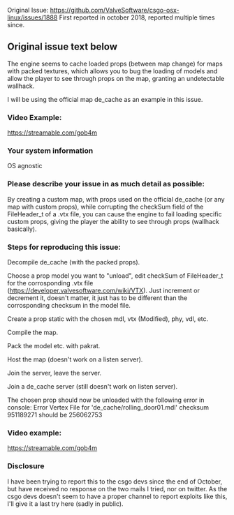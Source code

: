 Original Issue: https://github.com/ValveSoftware/csgo-osx-linux/issues/1888
First reported in october 2018, reported multiple times since.

## Original issue text below
The engine seems to cache loaded props (between map change) for maps with packed textures, which allows you to bug the loading of models and allow the player to see through props on the map, granting an undetectable wallhack.

I will be using the official map de_cache as an example in this issue.


### Video Example:

https://streamable.com/gob4m

### Your system information

OS agnostic

### Please describe your issue in as much detail as possible:

By creating a custom map, with props used on the official de_cache (or any map with custom props), while corrupting the checkSum field of the FileHeader_t of a .vtx file, you can cause the engine to fail loading specific custom props, giving the player the ability to see through props (wallhack basically).

### Steps for reproducing this issue:

Decompile de_cache (with the packed props).

Choose a prop model you want to "unload", edit checkSum of FileHeader_t for the corrosponding .vtx file (https://developer.valvesoftware.com/wiki/VTX). Just increment or decrement it, doesn't matter, it just has to be different than the corrosponding checksum in the model file.

Create a prop static with the chosen mdl, vtx (Modified), phy, vdl, etc.

Compile the map.

Pack the model etc. with pakrat.

Host the map (doesn't work on a listen server).

Join the server, leave the server.

Join a de_cache server (still doesn't work on listen server).

The chosen prop should now be unloaded with the following error in console: Error Vertex File for 'de_cache/rolling_door01.mdl' checksum 951189271 should be 256062753

### Video example:

https://streamable.com/gob4m

### Disclosure

I have been trying to report this to the csgo devs since the end of October, but have received no response on the two mails I tried, nor on twitter. As the csgo devs doesn't seem to have a proper channel to report exploits like this, I'll give it a last try here (sadly in public).
